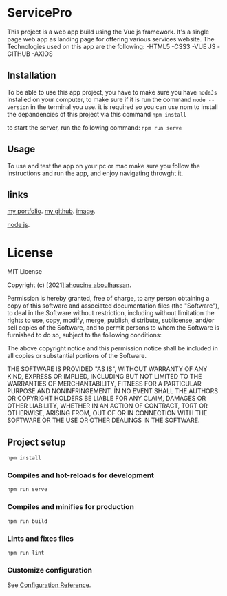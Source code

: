 # ServicePro

This project is a web app build using the Vue js framework.
It's a single page web app as landing page for offering various services website.
The Technologies used on this app are the following:
-HTML5
-CSS3
-VUE JS
-GITHUB
-AXIOS

## Installation

To be able to use this app project, you have to make sure you have `nodeJs` installed on your computer,
to make sure if it is run the command `node --version` in the terminal you use.
it is required so you can use npm to install the depandencies of this project via this command `npm install`

to start the server, run the following command:
`npm run serve`

## Usage

To use and test the app on your pc or mac make sure you follow the instructions and run the app, and enjoy navigating throwght it.

## links

[my portfolio](https://vueportfolioapp.netlify.app).
[my github](https://github.com/LahoucineABOULHASSAN).
[image](https://images.unsplash.com/).

[node js](https://nodejs.org/en/download/).

# License

MIT License

Copyright (c) [2021][lahoucine aboulhassan](https://vueportfolioapp.netlify.app).

Permission is hereby granted, free of charge, to any person obtaining a copy
of this software and associated documentation files (the "Software"), to deal
in the Software without restriction, including without limitation the rights
to use, copy, modify, merge, publish, distribute, sublicense, and/or sell
copies of the Software, and to permit persons to whom the Software is
furnished to do so, subject to the following conditions:

The above copyright notice and this permission notice shall be included in all
copies or substantial portions of the Software.

THE SOFTWARE IS PROVIDED "AS IS", WITHOUT WARRANTY OF ANY KIND, EXPRESS OR
IMPLIED, INCLUDING BUT NOT LIMITED TO THE WARRANTIES OF MERCHANTABILITY,
FITNESS FOR A PARTICULAR PURPOSE AND NONINFRINGEMENT. IN NO EVENT SHALL THE
AUTHORS OR COPYRIGHT HOLDERS BE LIABLE FOR ANY CLAIM, DAMAGES OR OTHER
LIABILITY, WHETHER IN AN ACTION OF CONTRACT, TORT OR OTHERWISE, ARISING FROM,
OUT OF OR IN CONNECTION WITH THE SOFTWARE OR THE USE OR OTHER DEALINGS IN THE
SOFTWARE.

## Project setup

```
npm install
```

### Compiles and hot-reloads for development

```
npm run serve
```

### Compiles and minifies for production

```
npm run build
```

### Lints and fixes files

```
npm run lint
```

### Customize configuration

See [Configuration Reference](https://cli.vuejs.org/config/).
